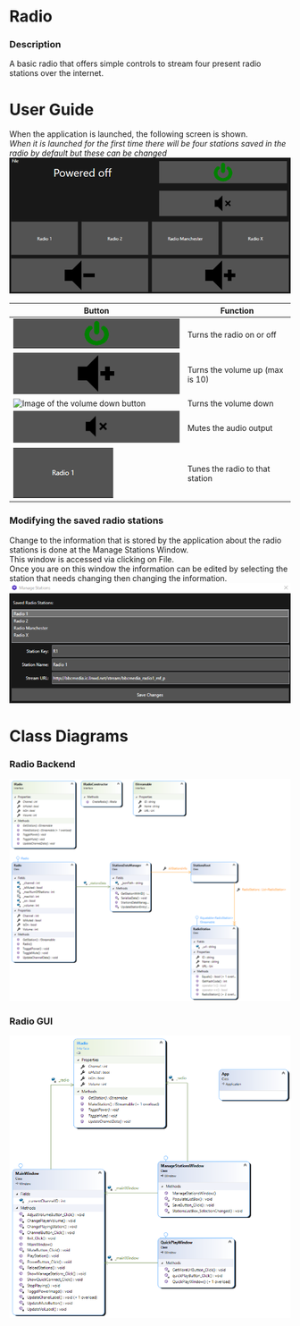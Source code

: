 # Radio
### Description
A basic radio that offers simple controls to stream four present radio stations over the internet.

# User Guide
When the application is launched, the following screen is shown.<br/>
*When it is launched for the first time there will be four stations saved in the radio by default but these can be changed*  <br/>
![Image of powered off main page](/ReadMeImages/PoweredOffMain.png) <br/>

|Button|Function|
|-|-|
|![Image of the power button](/ReadMeImages/PowerButton.png)|Turns the radio on or off|
|![Image of the volume up button](/ReadMeImages/VolUpButton.png)|Turns the volume up (max is 10)|
|![Image of the volume down button](/ReadMeImages/VolDown.png)|Turns the volume down|
|![Image of the mute button](/ReadMeImages/MuteButton.png)|Mutes the audio output|
|![Image of the station button](/ReadMeImages/StationButton.png)|Tunes the radio to that station|

### Modifying the saved radio stations
Change to the information that is stored by the application about the radio stations is done at the Manage Stations Window.<br/>
This window is accessed via clicking on File.<br/>
Once you are on this window the information can be edited by selecting the station that needs changing then changing the information.<br/>
![Image of the manage stations window](/ReadMeImages/ManageStationsWindow.png)

# Class Diagrams

### Radio Backend
![Image of backend diagram](/ReadMeImages/BackEndClassDiagram.png)

### Radio GUI
![Image of GUI diagram](/ReadMeImages/GUIClassDiagram.png)
